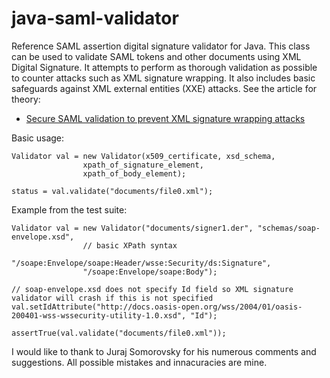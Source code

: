 java-saml-validator
===================

Reference SAML assertion digital signature validator for Java. This class can be used to validate SAML tokens
and other documents using XML Digital Signature. It attempts to perform as thorough validation
as possible to counter attacks such as XML signature wrapping. It also includes basic safeguards against
 XML external entities (XXE) attacks. See the article for theory:

* [Secure SAML validation to prevent XML signature wrapping attacks](http://ipsec.pl/kryptografia/2013/secure-saml-validation-prevent-xml-signature-wrapping-attacks.html)

Basic usage:

    Validator val = new Validator(x509_certificate, xsd_schema,
                    xpath_of_signature_element,
                    xpath_of_body_element);

    status = val.validate("documents/file0.xml");

Example from the test suite:

    Validator val = new Validator("documents/signer1.der", "schemas/soap-envelope.xsd",
                    // basic XPath syntax
                    "/soape:Envelope/soape:Header/wsse:Security/ds:Signature",
                    "/soape:Envelope/soape:Body");

    // soap-envelope.xsd does not specify Id field so XML signature validator will crash if this is not specified
    val.setIdAttribute("http://docs.oasis-open.org/wss/2004/01/oasis-200401-wss-wssecurity-utility-1.0.xsd", "Id");

    assertTrue(val.validate("documents/file0.xml"));

I would like to thank to Juraj Somorovsky for his numerous comments and suggestions. All possible mistakes and innacuracies are mine.
